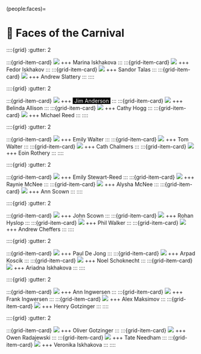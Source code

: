 (people:faces)=
# 🤪 Faces of the Carnival

::::{grid}
:gutter: 2

:::{grid-item-card}
![](_static/faces/1_Marina_Iskhakova.jpg)
+++
<a href="search.html?q=Marina+Iskhakova" style="text-decoration: none; color: inherit;">Marina Iskhakova</a>
:::
:::{grid-item-card}
![](_static/faces/2_Fedor_Iskhakov.jpg)
+++
<a href="search.html?q=Fedor+Iskhakov" style="text-decoration: none; color: inherit;">Fedor Iskhakov</a>
:::
:::{grid-item-card}
![](_static/faces/3_Sandor_Talas.jpg) 
+++
<a href="search.html?q=Sandor+Talas" style="text-decoration: none; color: inherit;">Sandor Talas</a>
:::
:::{grid-item-card}
![](_static/faces/4_Andrew_Slattery.jpg) 
+++
<a href="search.html?q=Andrew+Slattery" style="text-decoration: none; color: inherit;">Andrew Slattery</a>
:::
::::

::::{grid}
:gutter: 2

:::{grid-item-card}
![](_static/faces/1_WarmUp_JimAnderson.jpg)
+++
<a href="search.html?q=Jim+Anderson" style="text-decoration: none; background-color: black; color: white;">&nbsp;Jim Anderson&nbsp;</a>
:::
:::{grid-item-card}
![](_static/faces/2_MASS_Belinda.jpg)
+++
<a href="search.html?q=Belinda+Allison" style="text-decoration: none; color: inherit;">Belinda Allison</a>
:::
:::{grid-item-card}
![](_static/faces/2_MASS_CathyHogg.jpg)
+++
<a href="search.html?q=Cathy+Hogg" style="text-decoration: none; color: inherit;">Cathy Hogg</a>
:::
:::{grid-item-card}
![](_static/faces/3_MIDDLE_MichaelReed.jpg)
+++
<a href="search.html?q=Michael+Reed" style="text-decoration: none; color: inherit;">Michael Reed</a>
:::
::::

::::{grid}
:gutter: 2

:::{grid-item-card}
![](_static/faces/3_MIDDLE_EmilyWalter.jpg)
+++
<a href="search.html?q=Emily+Walter" style="text-decoration: none; color: inherit;">Emily Walter</a>
:::
:::{grid-item-card}
![](_static/faces/3_MIDDLE_TomWalter.jpg)
+++
<a href="search.html?q=Tom+Walter" style="text-decoration: none; color: inherit;">Tom Walter</a>
:::
:::{grid-item-card}
![](_static/faces/9_Cath_Chalmers.jpg)
+++
<a href="search.html?q=Cath+Chalmers" style="text-decoration: none; color: inherit;">Cath Chalmers</a>
:::
:::{grid-item-card}
![](_static/faces/4_SPRINT_EoinRothery.jpg)
+++
<a href="search.html?q=Eoin+Rothery" style="text-decoration: none; color: inherit;">Eoin Rothery</a>
:::
::::

::::{grid}
:gutter: 2

:::{grid-item-card}
![](_static/faces/5_Emily_StewartReed.jpg) 
+++
<a href="search.html?q=Emily+Stewart-Reed" style="text-decoration: none; color: inherit;">Emily Stewart-Reed</a>
:::
:::{grid-item-card}
![](_static/faces/6_Raynie_McNee.jpg) 
+++
<a href="search.html?q=Raynie+McNee" style="text-decoration: none; color: inherit;">Raynie McNee</a>
:::
:::{grid-item-card}
![](_static/faces/7_Alysha_McNee.jpg) 
+++
<a href="search.html?q=Alysha+McNee" style="text-decoration: none; color: inherit;">Alysha McNee</a>
:::
:::{grid-item-card}
![](_static/faces/10_Ann_Scown.jpg) 
+++
<a href="search.html?q=Ann+Scown" style="text-decoration: none; color: inherit;">Ann Scown</a>
:::
::::

::::{grid}
:gutter: 2

:::{grid-item-card}
![](_static/faces/11_John_Scown.jpg) 
+++
<a href="search.html?q=John+Scown" style="text-decoration: none; color: inherit;">John Scown</a>
:::
:::{grid-item-card}
![](_static/faces/12_Rohan_Hyslop.jpg) 
+++
<a href="search.html?q=Rohan+Hyslop" style="text-decoration: none; color: inherit;">Rohan Hyslop</a>
:::
:::{grid-item-card}
![](_static/faces/13_Phil_Walker.jpg) 
+++
<a href="search.html?q=Phil+Walker" style="text-decoration: none; color: inherit;">Phil Walker</a>
:::
:::{grid-item-card}
![](_static/faces/14_Andrew_Cheffers.jpg) 
+++
<a href="search.html?q=Andrew+Cheffers" style="text-decoration: none; color: inherit;">Andrew Cheffers</a>
:::
::::

::::{grid}
:gutter: 2

:::{grid-item-card}
![](_static/faces/15_Paul_DeJong.jpg) 
+++
<a href="search.html?q=Paul+De+Jong" style="text-decoration: none; color: inherit;">Paul De Jong</a>
:::
:::{grid-item-card}
![](_static/faces/16_Arpad_Koscik.jpg) 
+++
<a href="search.html?q=Arpad+Koscik" style="text-decoration: none; color: inherit;">Arpad Koscik</a>
:::
:::{grid-item-card}
![](_static/faces/17_Noel_Schoknecht.jpg) 
+++
<a href="search.html?q=Noel+Schoknecht" style="text-decoration: none; color: inherit;">Noel Schoknecht</a>
:::
:::{grid-item-card}
![](_static/faces/18_Ariadna_Iskhakova.jpg) 
+++
<a href="search.html?q=Ariadna+Iskhakova" style="text-decoration: none; color: inherit;">Ariadna Iskhakova</a>
:::
::::

::::{grid}
:gutter: 2

:::{grid-item-card}
![](_static/faces/19_Ann_Ingwersen.jpg) 
+++
<a href="search.html?q=Ann+Ingwersen" style="text-decoration: none; color: inherit;">Ann Ingwersen</a>
:::
:::{grid-item-card}
![](_static/faces/20_Frank_Ingwersen.jpg)
+++
<a href="search.html?q=Frank+Ingwersen" style="text-decoration: none; color: inherit;">Frank Ingwersen</a>
:::
:::{grid-item-card}
![](_static/faces/21_AlexMaksimov.jpg)
+++
<a href="search.html?q=Alex+Maksimov" style="text-decoration: none; color: inherit;">Alex Maksimov</a>
:::
:::{grid-item-card}
![](_static/faces/22_Henry_Gotzinger.jpg)
+++
<a href="search.html?q=Henry+Gotzinger" style="text-decoration: none; color: inherit;">Henry Gotzinger</a>
:::
::::

::::{grid}
:gutter: 2

:::{grid-item-card}
![](_static/faces/23_OliverGotzinger.jpg)
+++
<a href="search.html?q=Oliver+Gotzinger" style="text-decoration: none; color: inherit;">Oliver Gotzinger</a>
:::
:::{grid-item-card}
![](_static/faces/24_Owen_Radajewski.jpg)
+++
<a href="search.html?q=Owen+Radajewski" style="text-decoration: none; color: inherit;">Owen Radajewski</a>
:::
:::{grid-item-card}
![](_static/faces/25_Tate_Needham.jpg)
+++
<a href="search.html?q=Tate+Needham" style="text-decoration: none; color: inherit;">Tate Needham</a>
:::
:::{grid-item-card}
![](_static/faces/26_Veronika_Iskhakova.jpg)
+++
<a href="search.html?q=Veronika+Iskhakova" style="text-decoration: none; color: inherit;">Veronika Iskhakova</a>
:::
::::
